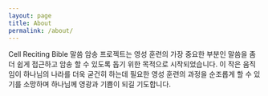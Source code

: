 ```yaml
---
layout: page
title: About
permalink: /about/
---
```


Cell Reciting Bible 말씀 암송 프로젝트는 영성 훈련의 가장 중요한 부분인 말씀을 좀더 쉽게 접근하고 암송 할 수 있도록 
돕기 위한 목적으로 시작되었습니다. 이 작은 움직임이 하나님의 나라를 더욱 굳건히 하는데 필요한 영성 훈련의 과정을 순조롭게 할 수 있기를 소망하며
하나님께 영광과 기쁨이 되길 기도합니다. 
